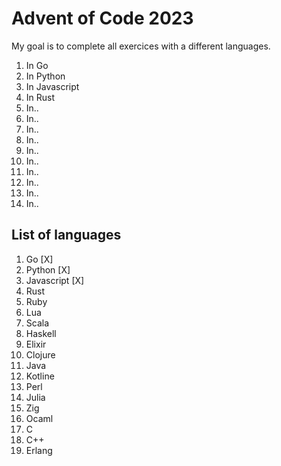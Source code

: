 # Advent of Code 2023

My goal is to complete all exercices with a different languages.

1. In Go
2. In Python
3. In Javascript
4. In Rust
5. In..
6. In..
7. In..
8. In..
9. In..
10. In..
11. In..
12. In..
13. In..
14. In..

## List of languages

1. Go [X]
2. Python [X]
3. Javascript [X]
4. Rust
5. Ruby
6. Lua
7. Scala
8. Haskell
9. Elixir
10. Clojure
11. Java
12. Kotline
13. Perl
14. Julia
15. Zig
16. Ocaml
17. C
18. C++
19. Erlang